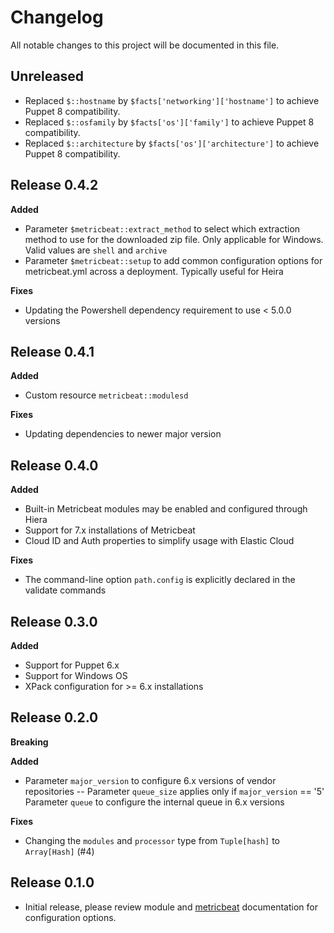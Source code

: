 # Changelog

All notable changes to this project will be documented in this file.

## Unreleased

- Replaced `$::hostname` by `$facts['networking']['hostname']` to achieve Puppet 8 compatibility.
- Replaced `$::osfamily` by `$facts['os']['family']` to achieve Puppet 8 compatibility.
- Replaced `$::architecture` by `$facts['os']['architecture']` to achieve Puppet 8 compatibility.

## Release 0.4.2

**Added**
- Parameter `$metricbeat::extract_method` to select which extraction method to use for the downloaded zip file. Only applicable for Windows. Valid values are `shell` and `archive`
- Parameter `$metricbeat::setup` to add common configuration options for metricbeat.yml across a deployment. Typically useful for Heira

**Fixes**
- Updating the Powershell dependency requirement to use < 5.0.0 versions

## Release 0.4.1

**Added**
- Custom resource `metricbeat::modulesd`

**Fixes**
- Updating dependencies to newer major version

## Release 0.4.0

**Added**
- Built-in Metricbeat modules may be enabled and configured through Hiera
- Support for 7.x installations of Metricbeat
- Cloud ID and Auth properties to simplify usage with Elastic Cloud

**Fixes**
- The command-line option `path.config` is explicitly declared in the validate commands

## Release 0.3.0

**Added**
- Support for Puppet 6.x
- Support for Windows OS
- XPack configuration for >= 6.x installations

## Release 0.2.0

**Breaking**

**Added**
- Parameter `major_version` to configure 6.x versions of vendor repositories
-- Parameter `queue_size` applies only if `major_version` == '5'
Parameter `queue` to configure the internal queue in 6.x versions

**Fixes**
- Changing the `modules` and `processor` type from `Tuple[hash]` to `Array[Hash]` (#4)

## Release 0.1.0

- Initial release, please review module and [metricbeat](https://www.elastic.co/guide/en/beats/metricbeat/current/index.html) documentation for configuration options.

